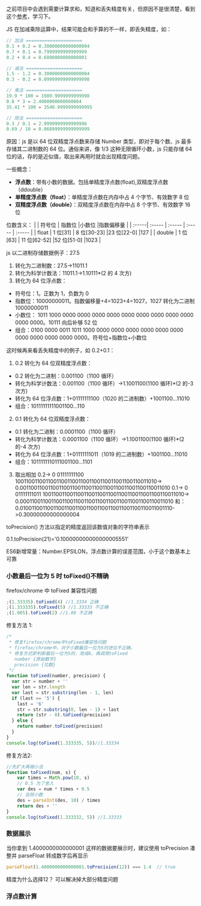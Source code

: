 之前项目中会遇到需要计算求和，知道和丢失精度有关，但原因不是很清楚，看到这个[参考](https://zhuanlan.zhihu.com/p/100353781)，学习下。

JS 在加减乘除运算中，结果可能会和手算的不一样，即丢失精度，如：

```js
// 加法 =====================
0.1 + 0.2 = 0.30000000000000004
0.7 + 0.1 = 0.7999999999999999
0.2 + 0.4 = 0.6000000000000001

// 减法 =====================
1.5 - 1.2 = 0.30000000000000004
0.3 - 0.2 = 0.09999999999999998

// 乘法 =====================
19.9 * 100 = 1989.9999999999998
0.8 * 3 = 2.4000000000000004
35.41 * 100 = 3540.9999999999995

// 除法 =====================
0.3 / 0.1 = 2.9999999999999996
0.69 / 10 = 0.06899999999999999
```

原因：js 是以 64 位双精度浮点数来存储 Number 类型，即对于每个数、js 最多存储其二进制数的 64 位。通俗来讲，像 1/3 这种无限循环小数，js 只能存储 64 位的话，存的是近似值，取出来再用时就会出现精度问题。

一些概念：

- **浮点数**：带有小数的数据。包括单精度浮点数(float),双精度浮点数（ddouble）
- **单精度浮点数（float）**：单精度浮点数在内存中占 4 个字节、有效数字 8 位
- **双精度浮点数（double）**：双精度浮点数在内存中占 8 个字节、有效数字 16 位

位数含义：
| | 符号位 | 指数位 |小数位 |指数偏移量 |
| :-----| :----- | :----- | :----- | :----- |
| float | 1 位[31] | 8 位[30-23] |23 位[22-0] |127 |
| double | 1 位[63] | 11 位[62-52] |52 位[51-0] |1023 |

js 以二进制存储数据例子：27.5

1. 转化为二进制数：27.5->11011.1
2. 转化为科学计数法：11011.1->1.10111\*(2 的 4 次方)
3. 转化为 64 位浮点数：

- 符号位：1。正数为 1，负数为 0
- 指数位：10000000011。指数偏移量+4=1023+4=1027，1027 转化为二进制 10000000011
- 小数位： 1011 1000 0000 0000 0000 0000 0000 0000 0000 0000 0000 0000 0000。10111 向后补够 52 位
- 组合：0100 0000 0011 1011 1000 0000 0000 0000 0000 0000 0000 0000 0000 0000 0000 0000。符号位+指数位+小数位

这时候再来看丢失精度中的例子，如 0.2+0.1：

1. 0.2 转化为 64 位双精度浮点数：

- 0.2 转化为二进制：0.001100（1100 循环）
- 转化为科学计数法：0.001100（1100 循环）->1.1001100(1100 循环)\*(2 的-3 次方)
- 转化为 64 位浮点数：1+01111111100（1020 的二进制数）+1001100...11010
- 组合：10111111111001100...110

2. 0.1 转化为 64 位双精度浮点数：

- 0.1 转化为二进制：0.0001100（1100 循环）
- 转化为科学计数法：0.0001100（1100 循环）->1.1001100(1100 循环)\*(2 的-4 次方)
- 转化为 64 位浮点数：1+01111111011（1019 的二进制数）+1001100...11010
- 组合：1011111110111001100...1101

3. 取出相加
   0.2-> 0 01111111100 1001100110011001100110011001100110011001100110011010->
   0.0011001100110011001100110011001100110011001100110011010
   0.1-> 0 01111111011 1001100110011001100110011001100110011001100110011010->
   0.00011001100110011001100110011001100110011001100110011010
   和：0.01001100110011001100110011001100110011001100110011001110->0.30000000000000004

toPrecision() 方法以指定的精度返回该数值对象的字符串表示

0.1.toPrecision(21)='0.100000000000000005551'

ES6新增常量：Number.EPSILON，浮点数计算的误差范围，小于这个数基本上可靠

### 小数最后一位为 5 时 toFixed()不精确

firefox/chrome 中 toFixed 兼容性问题

```js
;(1.33335).toFixed(4) //1.3334 正确
;(1.333335).toFixed(5) //1.33333 不正确
;(1.005).toFixed(2) //1.00 不正确
```

修复方法 1:

```js
/*
 * 修复firefox/chrome中toFixed兼容性问题
 * firefox/chrome中，对于小数最后一位为5时进位不正确，
 * 修复方式即判断最后一位为5的，改成6，再调用toFixed
   number {原始数字}
   precision {位数}
 */
function toFixed(number, precision) {
  var str = number + ''
  var len = str.length
  var last = str.substring(len - 1, len)
  if (last == '5') {
    last = '6'
    str = str.substring(0, len - 1) + last
    return (str - 0).toFixed(precision)
  } else {
    return number.toFixed(precision)
  }
}
console.log(toFixed(1.333335, 5))//1.33334
```

修复方法2:
```js
//先扩大再缩小法 
function toFixed(num, s) {
    var times = Math.pow(10, s)
    // 0.5 为了舍入
    var des = num * times + 0.5
    // 去除小数
    des = parseInt(des, 10) / times
    return des + ''
}
console.log(toFixed(1.333332, 5)) //1.33333
```


### 数据展示
当你拿到 1.4000000000000001 这样的数据要展示时，建议使用 toPrecision 凑整并 parseFloat 转成数字后再显示
```js
parseFloat(1.4000000000000001.toPrecision(12)) === 1.4  // true
```
精度为什么选择12？ 可以解决掉大部分精度问题

### 浮点数计算
